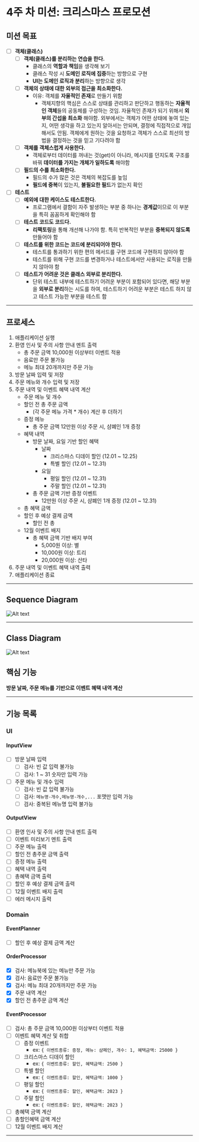 # 4주 차 미션: 크리스마스 프로모션

## 미션 목표

- [ ] **객체(클래스)**
  - [ ] **객체(클래스)를 분리하는 연습을 한다.**
    - 클래스의 **역할과 책임**을 생각해 보기
    - 클래스 작성 시 **도메인 로직에 집중**하는 방향으로 구현
    - **UI는 도메인 로직과 분리**하는 방향으로 생각
  - [ ] **객체의 상태에 대한 외부의 접근을 최소화한다.**
    - 이유: 객체를 **자율적인 존재**로 만들기 위함
      - 객체지향의 핵심은 스스로 상태를 관리하고 판단하고 행동하는 **자율적인 객체**들의 공동체를 구성하는 것임. 자율적인 존재가 되기 위해서 **외부의 간섭을 최소화** 해야함. 외부에서는 객체가 어떤 상태에 놓여 있는지, 어떤 생각을 하고 있는지 알아서는 안되며, 결정에 직접적으로 개입해서도 안됨. 객체에게 원하는 것을 요청하고 객체가 스스로 최선의 방법을 결정하는 것을 믿고 기다려야 함
  - [ ] **객체를 객체스럽게 사용한다.**
    - 객체로부터 데이터를 꺼내는 것(get)이 아니라, 메시지를 던지도록 구조를 바꿔 **데이터를 가지는 개체가 일하도록** 해야함
  - [ ] **필드의 수를 최소화한다.**
    - 필드의 수가 많은 것은 객체의 복잡도를 높임
    - **필드에 중복**이 있는지, **불필요한 필드**가 없는지 확인
- [ ] **테스트**
  - [ ] **예외에 대한 케이스도 테스트한다.**
    - 프로그램에서 결함이 자주 발생하는 부분 중 하나는 **경계값**이므로 이 부분을 특히 꼼꼼하게 확인해야 함
  - [ ] **테스트 코드도 코드다.**
    - **리팩토링**을 통해 개선해 나가야 함. 특히 반복적인 부분을 **중복되지 않도록** 만들어야 함
  - [ ] **테스트를 위한 코드는 코드에 분리되어야 한다.**
    - 테스트를 통과하기 위한 편의 메서드를 구현 코드에 구현하지 않아야 함
    - 테스트를 위해 구현 코드를 변경하거나 테스트에서만 사용되는 로직을 만들지 않아야 함
  - [ ] **테스트가 어려운 것은 클래스 외부로 분리한다.**
    - 단위 테스트 내부에 테스트하기 어려운 부분이 포함되어 있다면, 해당 부분을 **외부로 분리**하는 시도를 하여, 테스트하기 어려운 부분은 테스트 하지 않고 테스트 가능한 부분을 테스트 함

---

## 프로세스

1. 애플리케이션 실행
2. 환영 인사 및 주의 사항 안내 멘트 출력
   - 총 주문 금액 10,000원 이상부터 이벤트 적용
   - 음료만 주문 불가능
   - 메뉴 최대 20개까지만 주문 가능
3. 방문 날짜 입력 및 저장
4. 주문 메뉴와 개수 입력 및 저장
5. 주문 내역 및 이벤트 혜택 내역 계산
   - 주문 메뉴 및 개수
   - 할인 전 총 주문 금액
     - (각 주문 메뉴 가격 \* 개수) 계산 후 더하기
   - 증정 메뉴
     - 총 주문 금액 12만원 이상 주문 시, 샴폐인 1개 증정
   - 혜택 내역
     - 방문 날짜, 요일 기반 할인 혜택
       - 날짜
         - 크리스마스 디데이 할인 (12.01 ~ 12.25)
         - 특별 할인 (12.01 ~ 12.31)
       - 요일
         - 평일 할인 (12.01 ~ 12.31)
         - 주말 할인 (12.01 ~ 12.31)
     - 총 주문 금액 기반 증정 이벤트
       - 12만원 이상 주문 시, 샴폐인 1개 증정 (12.01 ~ 12.31)
   - 총 혜택 금액
   - 할인 후 예상 결제 금액
     - 할인 전 총
   - 12월 이벤트 배지
     - 총 혜택 금액 기반 배지 부여
       - 5,000원 이상: 별
       - 10,000원 이상: 트리
       - 20,000원 이상: 산타
6. 주문 내역 및 이벤트 혜택 내역 출력
7. 애플리케이션 종료

---

## Sequence Diagram

![Alt text](sequenceDiagram.png)

---

## Class Diagram

![Alt text](classDiagram.png)

## 핵심 기능

**방문 날짜, 주문 메뉴를 기반으로 이벤트 혜택 내역 계산**

---

## 기능 목록

### UI

#### InputView

- [ ] 방문 날짜 입력
  - [ ] 검사: 빈 값 입력 불가능
  - [ ] 검사: 1 ~ 31 숫자만 입력 가능
- [ ] 주문 메뉴 및 개수 입력
  - [ ] 검사: 빈 값 입력 불가능
  - [ ] 검사: `메뉴명-개수,메뉴명-개수,...` 포맷만 입력 가능
  - [ ] 검사: 중복된 메뉴명 입력 불가능

#### OutputView

- [ ] 환영 인사 및 주의 사항 안내 멘트 출력
- [ ] 이벤트 미리보기 멘트 출력
- [ ] 주문 메뉴 출력
- [ ] 할인 전 총주문 금액 출력
- [ ] 증정 메뉴 출력
- [ ] 혜택 내역 출력
- [ ] 총혜택 금액 출력
- [ ] 할인 후 예상 결제 금액 출력
- [ ] 12월 이벤트 배지 출력
- [ ] 에러 메시지 출력

### Domain

#### EventPlanner

- [ ] 할인 후 예상 결제 금액 계산

#### OrderProcessor

- [x] 검사: 메뉴북에 있는 메뉴만 주문 가능
- [x] 검사: 음료만 주문 불가능
- [x] 검사: 메뉴 최대 20개까지만 주문 가능
- [x] 주문 내역 계산
- [x] 할인 전 총주문 금액 계산

#### EventProcessor

- [ ] 검사: 총 주문 금액 10,000원 이상부터 이벤트 적용
- [ ] 이벤트 혜택 계산 및 취합
  - [ ] 증정 이벤트
    - ex: `{ 이벤트종류: 증정, 메뉴: 샴페인, 개수: 1, 혜택금액: 25000 }`
  - [ ] 크리스마스 디데이 할인
    - ex: `{ 이벤트종류: 할인, 혜택금액: 2500 }`
  - [ ] 특별 할인
    - ex: `{ 이벤트종류: 할인, 혜택금액: 1000 }`
  - [ ] 평일 할인
    - ex: `{ 이벤트종류: 할인, 혜택금액: 2023 }`
  - [ ] 주말 할인
    - ex: `{ 이벤트종류: 할인, 헤택금액: 2023 }`
- [ ] 총혜택 금액 계산
- [ ] 총할인혜택 금액 계산
- [ ] 12월 이벤트 배지 계산

---
